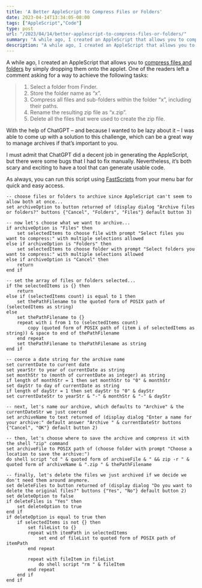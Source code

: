 ```yaml
---
title: 'A Better AppleScript to Compress Files or Folders'
date: 2023-04-14T13:34:05-08:00
tags: ["AppleScript","Code"]
type: post
url: "/2023/04/14/better-applescript-to-compress-files-or-folders/"
summary: "A while ago, I created an AppleScript that allows you to compress files and folders by simply dropping them onto the applet."
description: "A while ago, I created an AppleScript that allows you to compress files and folders by simply dropping them onto the applet."
---
```


A while ago, I created an AppleScript that allows you to [compress files and folders](/2014/08/02/applescript-to-compress-files-and-folders/) by simply dropping them onto the applet. One of the readers left a comment asking for a way to achieve the following tasks:

> 1.  Select a folder from Finder.
> 2.  Store the folder name as “x”.
> 3.  Compress all files and sub-folders within the folder “x”, including their paths.
> 4.  Rename the resulting zip file as “x.zip”.
> 5.  Delete all the files that were used to create the zip file.

With the help of ChatGPT – and because I wanted to be lazy about it – I was able to come up with a solution to this challenge, which can be a great way to manage archives if that’s important to you.<!--more-->

I must admit that ChatGPT did a decent job in generating the AppleScript, but there were some bugs that I had to fix manually. Nevertheless, it’s both scary and exciting to have a tool that can generate usable code.

As always, you can run this script using [FastScripts](http://www.red-sweater.com/fastscripts/) from your menu bar for quick and easy access.

```applescript
-- choose files or folders to archive since AppleScript can't seem to allow both at once...
set archiveOption to button returned of (display dialog "Archive files or folders?" buttons {"Cancel", "Folders", "Files"} default button 3)

-- now let's choose what we want to archive...
if archiveOption is "Files" then
	set selectedItems to choose file with prompt "Select files you want to compress:" with multiple selections allowed
else if archiveOption is "Folders" then
	set selectedItems to choose folder with prompt "Select folders you want to compress:" with multiple selections allowed
else if archiveOption is "Cancel" then
	return
end if

-- set the array of files or folders selected...
if the selectedItems is {} then
	return
else if (selectedItems count) is equal to 1 then
	set thePathFilename to the quoted form of POSIX path of (selectedItems as string)
else
	set thePathFilename to {}
	repeat with i from 1 to (selectedItems count)
		copy (quoted form of POSIX path of (item i of selectedItems as string)) & space to end of thePathFilename
	end repeat
	set thePathFilename to thePathFilename as string
end if

-- coerce a date string for the archive name
set currentDate to current date
set yearStr to year of currentDate as string
set monthStr to (month of currentDate as integer) as string
if length of monthStr = 1 then set monthStr to "0" & monthStr
set dayStr to day of currentDate as string
if length of dayStr = 1 then set dayStr to "0" & dayStr
set currentDateStr to yearStr & "-" & monthStr & "-" & dayStr

-- next, let's name our archive, which defaults to "Archive" & the currentDateStr we just coerced
set archiveName to text returned of (display dialog "Enter a name for your archive:" default answer "Archive " & currentDateStr buttons {"Cancel", "OK"} default button 2)

-- then, let's choose where to save the archive and compress it with the shell "zip" command
set archiveFile to POSIX path of (choose folder with prompt "Choose a location to save the archive:")
do shell script "cd " & quoted form of archiveFile & " && zip -r " & quoted form of archiveName & ".zip " & thePathFilename

-- finally, let's delete the files we just archived if we decide we don't need them around anymore.
set deleteFiles to button returned of (display dialog "Do you want to delete the original files?" buttons {"Yes", "No"} default button 2)
set deleteOption to false
if deleteFiles is "Yes" then
	set deleteOption to true
end if
if deleteOption is equal to true then
	if selectedItems is not {} then
		set fileList to {}
		repeat with itemPath in selectedItems
			set end of fileList to quoted form of POSIX path of itemPath
		end repeat
		
		repeat with fileItem in fileList
			do shell script "rm " & fileItem
		end repeat
	end if
end if
```